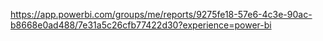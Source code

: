 https://app.powerbi.com/groups/me/reports/9275fe18-57e6-4c3e-90ac-b8668e0ad488/7e31a5c26cfb77422d30?experience=power-bi
